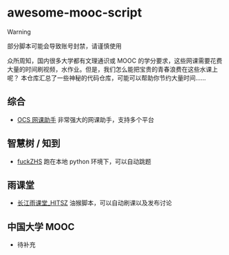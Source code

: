 # awesome-mooc-script

> [!WARNING]  
> 部分脚本可能会导致账号封禁，请谨慎使用

众所周知，国内很多大学都有文理通识或 MOOC 的学分要求，这些网课需要花费大量的时间刷视频，水作业。但是，我们怎么能把宝贵的青春浪费在这些水课上呢？
本仓库汇总了一些神秘的代码仓库，可能可以帮助你节约大量时间……

## 综合

- [OCS 网课助手](https://github.com/ocsjs/ocsjs) 非常强大的网课助手，支持多个平台

## 智慧树 / 知到

- [fuckZHS](https://github.com/VermiIIi0n/fuckZHS) 跑在本地 python 环境下，可以自动跳题


## 雨课堂

- [长江雨课堂_HITSZ](https://greasyfork.org/zh-CN/scripts/501045-%E9%95%BF%E6%B1%9F%E9%9B%A8%E8%AF%BE%E5%A0%82-hitsz) 油猴脚本，可以自动刷课以及发布讨论

## 中国大学 MOOC

- 待补充
